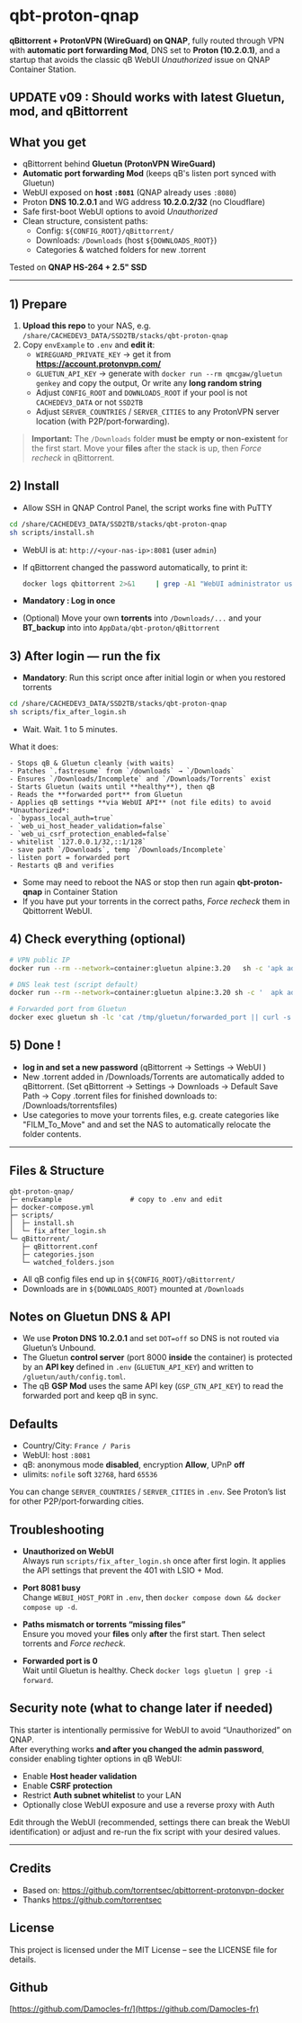 # qbt-proton-qnap

**qBittorrent + ProtonVPN (WireGuard) on QNAP**, fully routed through VPN with **automatic port forwarding Mod**, DNS set to **Proton (10.2.0.1)**, and a startup that avoids the classic qB WebUI *Unauthorized* issue on QNAP Container Station.

## UPDATE v09 : Should works with latest Gluetun, mod, and qBittorrent

## What you get

- qBittorrent behind **Gluetun (ProtonVPN WireGuard)**  
- **Automatic port forwarding Mod** (keeps qB's listen port synced with Gluetun)
- WebUI exposed on **host `:8081`** (QNAP already uses `:8080`)
- Proton **DNS 10.2.0.1** and WG address **10.2.0.2/32** (no Cloudflare)
- Safe first-boot WebUI options to avoid *Unauthorized*
- Clean structure, consistent paths:
  - Config: `${CONFIG_ROOT}/qBittorrent/`
  - Downloads: `/Downloads` (host `${DOWNLOADS_ROOT}`)
  - Categories & watched folders for new .torrent

Tested on **QNAP HS-264 + 2.5" SSD**

---

## 1) Prepare

1. **Upload this repo** to your NAS, e.g. `/share/CACHEDEV3_DATA/SSD2TB/stacks/qbt-proton-qnap`
2. Copy `envExample` to `.env` and **edit it**:
   - `WIREGUARD_PRIVATE_KEY` → get it from **https://account.protonvpn.com/**
   - `GLUETUN_API_KEY` → generate with `docker run --rm qmcgaw/gluetun genkey` and copy the output, Or write any **long random string**
   - Adjust `CONFIG_ROOT` and `DOWNLOADS_ROOT` if your pool is not `CACHEDEV3_DATA` or not `SSD2TB`
   - Adjust `SERVER_COUNTRIES` / `SERVER_CITIES` to any ProtonVPN server location (with P2P/port‑forwarding).

> **Important:** The `/Downloads` folder **must be empty or non‑existent** for the first start. Move your **files** after the stack is up, then *Force recheck* in qBittorrent.

## 2) Install

- Allow SSH in QNAP Control Panel, the script works fine with PuTTY
```sh
cd /share/CACHEDEV3_DATA/SSD2TB/stacks/qbt-proton-qnap
sh scripts/install.sh
```

- WebUI is at: `http://<your-nas-ip>:8081` (user `admin`)
- If qBittorrent changed the password automatically, to print it:
  ```sh
  docker logs qbittorrent 2>&1     | grep -A1 "WebUI administrator username is"     | tail -n 1     | awk '{print $NF}'
  ```

- **Mandatory : Log in once**
- (Optional) Move your own **torrents** into `/Downloads/...` and your **BT_backup** into into `AppData/qbt-proton/qBittorrent` 

## 3) After login — run the fix

- **Mandatory**: Run this script once after initial login or when you restored torrents

```sh
cd /share/CACHEDEV3_DATA/SSD2TB/stacks/qbt-proton-qnap
sh scripts/fix_after_login.sh
```
- Wait. Wait. 1 to 5 minutes.

What it does:

	- Stops qB & Gluetun cleanly (with waits)
	- Patches `.fastresume` from `/downloads` → `/Downloads`
	- Ensures `/Downloads/Incomplete` and `/Downloads/Torrents` exist
	- Starts Gluetun (waits until **healthy**), then qB
	- Reads the **forwarded port** from Gluetun
	- Applies qB settings **via WebUI API** (not file edits) to avoid *Unauthorized*:
	- `bypass_local_auth=true`
	- `web_ui_host_header_validation=false`
	- `web_ui_csrf_protection_enabled=false`
	- whitelist `127.0.0.1/32,::1/128`
	- save path `/Downloads`, temp `/Downloads/Incomplete`
	- listen port = forwarded port
	- Restarts qB and verifies
	
- Some may need to reboot the NAS or stop then run again **qbt-proton-qnap** in Container Station
- If you have put your torrents in the correct paths, *Force recheck* them in Qbittorrent WebUI.

## 4) Check everything (optional)

```sh
# VPN public IP
docker run --rm --network=container:gluetun alpine:3.20   sh -c 'apk add -q --no-progress curl >/dev/null && curl -s https://ipinfo.io'

# DNS leak test (script default)
docker run --rm --network=container:gluetun alpine:3.20 sh -c '  apk add -q --no-progress curl wget >/dev/null &&   curl -s https://raw.githubusercontent.com/macvk/dnsleaktest/master/dnsleaktest.sh -o /tmp/d &&   chmod +x /tmp/d && /tmp/d'

# Forwarded port from Gluetun
docker exec gluetun sh -lc 'cat /tmp/gluetun/forwarded_port || curl -s http://localhost:8000/v1/openvpn/portforwarded'
```

## 5) Done !
- **log in and set a new password** (qBittorrent → Settings → WebUI )
- New .torrent added in /Downloads/Torrents are automatically added to qBittorrent. (Set qBittorrent → Settings → Downloads → Default Save Path → Copy .torrent files for finished downloads to: /Downloads/torrentsfiles)
- Use categories to move your torrents files, e.g. create categories like "FILM_To_Move" and and set the NAS to automatically relocate the folder contents.

---

## Files & Structure

```
qbt-proton-qnap/
├─ envExample                 # copy to .env and edit
├─ docker-compose.yml
├─ scripts/
│  ├─ install.sh
│  └─ fix_after_login.sh
└─ qBittorrent/
   ├─ qBittorrent.conf
   ├─ categories.json
   └─ watched_folders.json
```

- All qB config files end up in `${CONFIG_ROOT}/qBittorrent/`
- Downloads are in `${DOWNLOADS_ROOT}` mounted at `/Downloads`

## Notes on Gluetun DNS & API

- We use **Proton DNS 10.2.0.1** and set `DOT=off` so DNS is not routed via Gluetun’s Unbound.
- The Gluetun **control server** (port 8000 **inside** the container) is protected by an **API key** defined in `.env` (`GLUETUN_API_KEY`) and written to `/gluetun/auth/config.toml`.
- The qB **GSP Mod** uses the same API key (`GSP_GTN_API_KEY`) to read the forwarded port and keep qB in sync.

## Defaults

- Country/City: `France / Paris`
- WebUI: host `:8081`
- qB: anonymous mode **disabled**, encryption **Allow**, UPnP **off**
- ulimits: `nofile` soft `32768`, hard `65536`

You can change `SERVER_COUNTRIES` / `SERVER_CITIES` in `.env`. See Proton’s list for other P2P/port‑forwarding cities.

## Troubleshooting

- **Unauthorized on WebUI**  
  Always run `scripts/fix_after_login.sh` once after first login. It applies the API settings that prevent the 401 with LSIO + Mod.

- **Port 8081 busy**  
  Change `WEBUI_HOST_PORT` in `.env`, then `docker compose down && docker compose up -d`.

- **Paths mismatch or torrents “missing files”**  
  Ensure you moved your **files** only **after** the first start. Then select torrents and *Force recheck*.

- **Forwarded port is 0**  
  Wait until Gluetun is healthy. Check `docker logs gluetun | grep -i forward`.

## Security note (what to change later if needed)

This starter is intentionally permissive for WebUI to avoid “Unauthorized” on QNAP.  
After everything works **and after you changed the admin password**, consider enabling tighter options in qB WebUI:

- Enable **Host header validation**
- Enable **CSRF protection**
- Restrict **Auth subnet whitelist** to your LAN
- Optionally close WebUI exposure and use a reverse proxy with Auth

Edit through the WebUI (recommended, settings there can break the WebUI identification) or adjust and re-run the fix script with your desired values.

---

## Credits

- Based on: <https://github.com/torrentsec/qbittorrent-protonvpn-docker>
- Thanks <https://github.com/torrentsec>

## License
This project is licensed under the MIT License – see the LICENSE file for details.

## Github
[https://github.com/Damocles-fr/](https://github.com/Damocles-fr)
